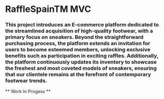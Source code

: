 # RaffleSpainTM MVC

### This project introduces an E-commerce platform dedicated to the streamlined acquisition of high-quality footwear, with a primary focus on sneakers. Beyond the straightforward purchasing process, the platform extends an invitation for users to become esteemed members, unlocking exclusive benefits such as participation in exciting raffles. Additionally, the platform continuously updates its inventory to showcase the freshest and most coveted models of sneakers, ensuring that our clientele remains at the forefront of contemporary footwear trends.

** Work In Progess ** 
